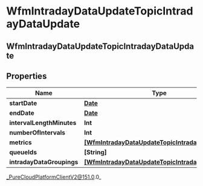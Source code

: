 # WfmIntradayDataUpdateTopicIntradayDataUpdate

## WfmIntradayDataUpdateTopicIntradayDataUpdate

## Properties

|Name | Type | Description | Notes|
|------------ | ------------- | ------------- | -------------|
| **startDate** | [**Date**](Date) |  | [optional] |
| **endDate** | [**Date**](Date) |  | [optional] |
| **intervalLengthMinutes** | **Int** |  | [optional] |
| **numberOfIntervals** | **Int** |  | [optional] |
| **metrics** | [**[WfmIntradayDataUpdateTopicIntradayMetric]**](WfmIntradayDataUpdateTopicIntradayMetric) |  | [optional] |
| **queueIds** | **[String]** |  | [optional] |
| **intradayDataGroupings** | [**[WfmIntradayDataUpdateTopicIntradayDataGroup]**](WfmIntradayDataUpdateTopicIntradayDataGroup) |  | [optional] |



_PureCloudPlatformClientV2@151.0.0_
